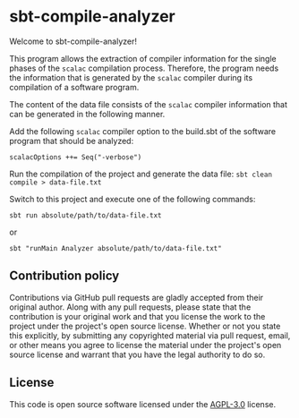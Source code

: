 # sbt-compile-analyzer #

Welcome to sbt-compile-analyzer!

This program allows the extraction of compiler information for the single phases of the `scalac` compilation process. Therefore, the program needs the information that is generated by the `scalac` compiler during its compilation of a software program.

The content of the data file consists of the `scalac` compiler information that can be generated in the following manner. 

Add the following `scalac` compiler option to the build.sbt of the software program that should be analyzed:
  
`scalacOptions ++= Seq("-verbose")`

Run the compilation of the project and generate the data file:
`sbt clean compile > data-file.txt`

Switch to this project and execute one of the following commands:

`
sbt
run absolute/path/to/data-file.txt
`

or

`sbt "runMain Analyzer absolute/path/to/data-file.txt"`

## Contribution policy ##

Contributions via GitHub pull requests are gladly accepted from their original author. Along with
any pull requests, please state that the contribution is your original work and that you license
the work to the project under the project's open source license. Whether or not you state this
explicitly, by submitting any copyrighted material via pull request, email, or other means you
agree to license the material under the project's open source license and warrant that you have the
legal authority to do so.

## License ##

This code is open source software licensed under the
[AGPL-3.0](https://www.gnu.org/licenses/agpl.html) license.
